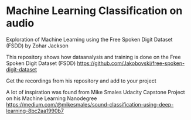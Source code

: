 # Machine Learning Classification on audio
Exploration of Machine Learning using the Free Spoken Digit Dataset (FSDD) by Zohar Jackson

This repository shows how dataanalysis and training is done on the Free Spoken Digit Dataset (FSDD)
https://github.com/Jakobovski/free-spoken-digit-dataset

Get the recordings from his repository and add to your project

A lot of inspiration was found from Mike Smales Udacity Capstone Project on his Machine Learning Nanodegree
https://medium.com/@mikesmales/sound-classification-using-deep-learning-8bc2aa1990b7
